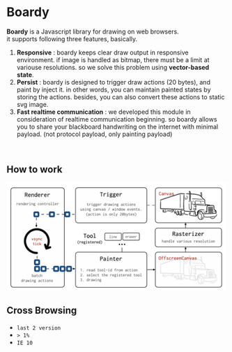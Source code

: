 # Boardy

**Boardy** is a Javascript library for drawing on web browsers.  
it supports following three features, basically.

1. **Responsive** : boardy keeps clear draw output in responsive environment. if image is handled as bitmap, there must be a limit at variouse resolutions. so we solve this problem using **vector-based state**. 
2. **Persist** : boardy is designed to trigger draw actions (20 bytes), and paint by inject it. in other words, you can maintain painted states by storing the actions. besides, you can also convert these actions to static svg image.
3. **Fast realtime communication** : we developed this module in consideration of realtime communication beginning. so boardy allows you to share your blackboard handwriting on the internet with minimal payload. (not protocol payload, only painting payload)

<br/>

## How to work

<img src="./docs/assets/img/how-to-work-v3.png" width="600" alt="how-to-work">

<br/>

## Cross Browsing

- `last 2 version`
- `> 1%`
- `IE 10`
